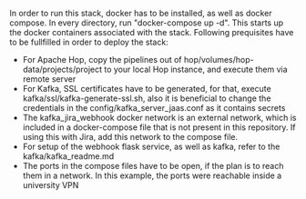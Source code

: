 In order to run this stack, docker has to be installed, as well as docker compose.
In every directory, run "docker-compose up -d". This starts up the docker containers
associated with the stack. Following prequisites have to be fullfilled in order to deploy the stack:

- For Apache Hop, copy the pipelines out of hop/volumes/hop-data/projects/project to your local Hop instance, and execute them via remote server
- For Kafka, SSL certificates have to be generated, for that, execute kafka/ssl/kafka-generate-ssl.sh, also it is beneficial to change the credentials in the config/kafka_server_jaas.conf
as it contains secrets
- The kafka_jira_webhook docker network is an external network, which is included in a docker-compose file that is not present in this repository. If using this with Jira, add this network
to the compose file. 
- For setup of the webhook flask service, as well as kafka, refer to the kafka/kafka_readme.md
- The ports in the compose files have to be open, if the plan is to reach them in a network. In this example, the ports were reachable inside a university VPN